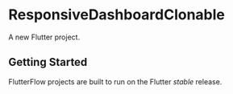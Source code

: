 # ResponsiveDashboardClonable

A new Flutter project.

## Getting Started

FlutterFlow projects are built to run on the Flutter _stable_ release.
